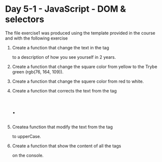 # Day 5-1 - JavaScript - DOM & selectors

The file exercise1 was produced using the template provided in the course and with the following exercise

1. Create a function that change the text in the tag <p> to a description of how you see yourself in 2 years.

2. Create a function that change the square color from yellow to the Trybe green (rgb(76, 164, 109)).

3. Create a function that change the squere color from red to white.

4. Create a function that corrects the text from the tag <h1>.

5. Createa function that modify the text from the tag <p> to upperCase.

6. Create a function that show the content of all the tags <p> on the console.
